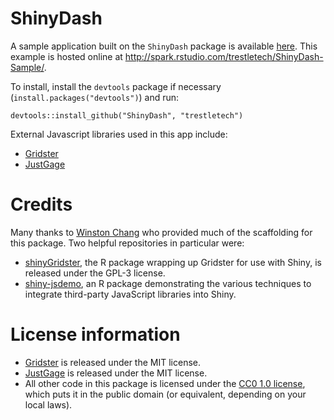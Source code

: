 ShinyDash
=========

A sample application built on the `ShinyDash` package is available [here](https://github.com/trestletech/ShinyDash-Sample). This example is hosted online at http://spark.rstudio.com/trestletech/ShinyDash-Sample/.

To install, install the `devtools` package if necessary (`install.packages("devtools")`) and run:

```
devtools::install_github("ShinyDash", "trestletech")
```

External Javascript libraries used in this app include:

* [Gridster](http://gridster.net/)
* [JustGage](http://justgage.com/)


Credits
=======

Many thanks to [Winston Chang](https://github.com/wch) who provided much of the scaffolding for this package. Two helpful repositories in particular were:

* [shinyGridster](https://github.com/wch/shiny-gridster), the R package wrapping up Gridster for use with Shiny, is released under the GPL-3 license.
* [shiny-jsdemo](https://github.com/wch/shiny-jsdemo), an R package demonstrating the various techniques to integrate third-party JavaScript libraries into Shiny.


License information
===================

* [Gridster](http://gridster.net/) is released under the MIT license.
* [JustGage](http://justgage.com/) is released under the MIT license.
* All other code in this package is licensed under the [CC0 1.0 license](http://creativecommons.org/publicdomain/zero/1.0/), which puts it in the public domain (or equivalent, depending on your local laws).


